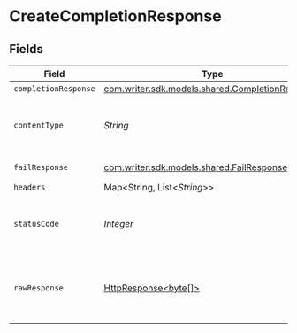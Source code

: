 # CreateCompletionResponse


## Fields

| Field                                                                                                                    | Type                                                                                                                     | Required                                                                                                                 | Description                                                                                                              |
| ------------------------------------------------------------------------------------------------------------------------ | ------------------------------------------------------------------------------------------------------------------------ | ------------------------------------------------------------------------------------------------------------------------ | ------------------------------------------------------------------------------------------------------------------------ |
| `completionResponse`                                                                                                     | [com.writer.sdk.models.shared.CompletionResponse](../../models/shared/CompletionResponse.md)                             | :heavy_minus_sign:                                                                                                       | N/A                                                                                                                      |
| `contentType`                                                                                                            | *String*                                                                                                                 | :heavy_check_mark:                                                                                                       | HTTP response content type for this operation                                                                            |
| `failResponse`                                                                                                           | [com.writer.sdk.models.shared.FailResponse](../../models/shared/FailResponse.md)                                         | :heavy_minus_sign:                                                                                                       | Bad Request                                                                                                              |
| `headers`                                                                                                                | Map<String, List<*String*>>                                                                                              | :heavy_minus_sign:                                                                                                       | N/A                                                                                                                      |
| `statusCode`                                                                                                             | *Integer*                                                                                                                | :heavy_check_mark:                                                                                                       | HTTP response status code for this operation                                                                             |
| `rawResponse`                                                                                                            | [HttpResponse<byte[]>](https://docs.oracle.com/en/java/javase/11/docs/api/java.net.http/java/net/http/HttpResponse.html) | :heavy_minus_sign:                                                                                                       | Raw HTTP response; suitable for custom response parsing                                                                  |